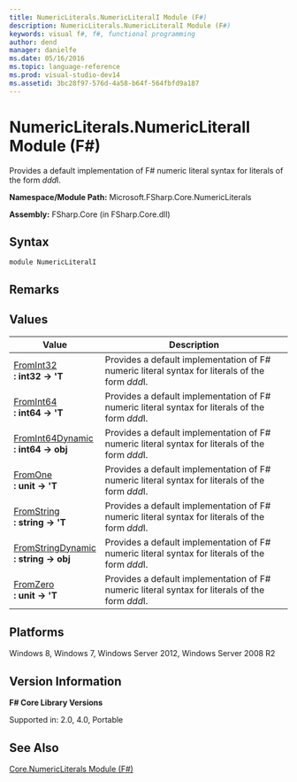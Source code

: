 ```yaml
---
title: NumericLiterals.NumericLiteralI Module (F#)
description: NumericLiterals.NumericLiteralI Module (F#)
keywords: visual f#, f#, functional programming
author: dend
manager: danielfe
ms.date: 05/16/2016
ms.topic: language-reference
ms.prod: visual-studio-dev14
ms.assetid: 3bc28f97-576d-4a58-b64f-564fbfd9a187 
---
```


# NumericLiterals.NumericLiteralI Module (F#)

Provides a default implementation of F# numeric literal syntax for literals of the form *ddd*I.

**Namespace/Module Path:** Microsoft.FSharp.Core.NumericLiterals

**Assembly:** FSharp.Core (in FSharp.Core.dll)


## Syntax

```
module NumericLiteralI
```

## Remarks

## Values


|Value|Description|
|-----|-----------|
|[FromInt32](http://msdn.microsoft.com/en-us/library/c2edd5c9-8c71-48a6-9332-e1dc2a533f82)<br />**: int32 -&gt; 'T**|Provides a default implementation of F# numeric literal syntax for literals of the form *ddd*I.|
|[FromInt64](http://msdn.microsoft.com/en-us/library/76b94d2c-fa38-4308-b153-4a6df89dac4b)<br />**: int64 -&gt; 'T**|Provides a default implementation of F# numeric literal syntax for literals of the form *ddd*I.|
|[FromInt64Dynamic](http://msdn.microsoft.com/en-us/library/98d52eca-94d3-4870-826b-99c5794e1d3f)<br />**: int64 -&gt; obj**|Provides a default implementation of F# numeric literal syntax for literals of the form *ddd*I.|
|[FromOne](http://msdn.microsoft.com/en-us/library/0cd5c585-b95c-476b-abae-c4ca5f530daf)<br />**: unit -&gt; 'T**|Provides a default implementation of F# numeric literal syntax for literals of the form *ddd*I.|
|[FromString](http://msdn.microsoft.com/en-us/library/6541bd56-8389-4aa4-8c1e-9a61a5025c77)<br />**: string -&gt; 'T**|Provides a default implementation of F# numeric literal syntax for literals of the form *ddd*I.|
|[FromStringDynamic](http://msdn.microsoft.com/en-us/library/4ff69e65-be43-4e40-a960-bd5e36ea654b)<br />**: string -&gt; obj**|Provides a default implementation of F# numeric literal syntax for literals of the form *ddd*I.|
|[FromZero](http://msdn.microsoft.com/en-us/library/bf368162-d456-47f4-9c55-325f12cdb0de)<br />**: unit -&gt; 'T**|Provides a default implementation of F# numeric literal syntax for literals of the form *ddd*I.|

## Platforms
Windows 8, Windows 7, Windows Server 2012, Windows Server 2008 R2


## Version Information
**F# Core Library Versions**

Supported in: 2.0, 4.0, Portable




## See Also
[Core.NumericLiterals Module &#40;F&#35;&#41;](Core.NumericLiterals-Module-%5BFSharp%5D.md)

